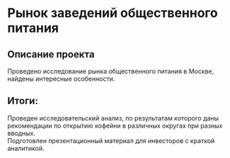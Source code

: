 # Рынок заведений общественного питания  
## Описание проекта  
Проведено исследование рынка общественного питания в Москве, найдены интересные особенности.  
## Итоги:  
Проведен исследовательский анализ, по результатам которого даны рекомендации по открытию кофейни в различных округах при разных вводных.  
Подготовлен презентационный материал для инвесторов с краткой аналитикой.  
